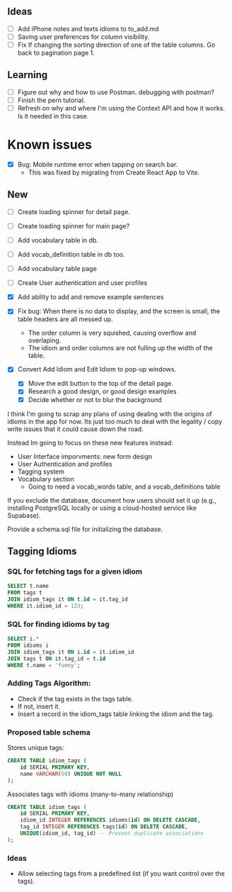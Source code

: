 ## Ideas

- [ ] Add iPhone notes and texts idioms to to_add.md
- [ ] Saving user preferences for column visibility.
- [ ] Fix If changing the sorting direction of one of the table columns. Go back to pagination page 1.

## Learning

- [ ] Figure out why and how to use Postman. debugging with postman?
- [ ] Finish the pern tutorial.
- [ ] Refresh on why and where I'm using the Context API and how it works. Is it needed in this case.

# Known issues

- [x] Bug: Mobile runtime error when tapping on search bar.
  - This was fixed by migrating from Create React App to Vite.

## New

- [ ] Create loading spinner for detail page.
- [ ] Create loading spinner for main page?
- [ ] Add vocabulary table in db.
- [ ] Add vocab_definition table in db too.
- [ ] Add vocabulary table page
- [ ] Create User authentication and user profiles
- [x] Add ability to add and remove example sentences

- [x] Fix bug: When there is no data to display, and the screen is small, the table headers are all messed up.

  - The order column is very squished, causing overflow and overlaping.
  - The idiom and order columns are not fulling up the width of the table.

- [x] Convert Add Idiom and Edit Idiom to pop-up windows.
  - [x] Move the edit button to the top of the detail page.
  - [x] Research a good design, or good design examples
  - [x] Decide whether or not to blur the background

I think I'm going to scrap any plans of using dealing with the origins of idioms in the app for now. Its just too much to deal with the legality / copy write issues that it could cause down the road.

Instead Im going to focus on these new features instead:

- User Interface imporvments: new form design
- User Authentication and profiles
- Tagging system
- Vocabulary section
  - Going to need a vocab_words table, and a vocab_definitions table

If you exclude the database, document how users should set it up (e.g., installing PostgreSQL locally or using a cloud-hosted service like Supabase).

Provide a schema.sql file for initializing the database.

## Tagging Idioms

### SQL for fetching tags for a given idiom

```sql
SELECT t.name
FROM tags t
JOIN idiom_tags it ON t.id = it.tag_id
WHERE it.idiom_id = 123;
```

### SQL for finding idioms by tag

```sql
SELECT i.*
FROM idioms i
JOIN idiom_tags it ON i.id = it.idiom_id
JOIN tags t ON it.tag_id = t.id
WHERE t.name = 'funny';
```

### Adding Tags Algorithm:

- Check if the tag exists in the tags table.
- If not, insert it.
- Insert a record in the idiom_tags table linking the idiom and the tag.

### Proposed table schema

Stores unique tags:

```sql
CREATE TABLE idiom_tags (
    id SERIAL PRIMARY KEY,
    name VARCHAR(50) UNIQUE NOT NULL
);
```

Associates tags with idioms (many-to-many relationship)

```sql
CREATE TABLE idiom_tags (
    id SERIAL PRIMARY KEY,
    idiom_id INTEGER REFERENCES idioms(id) ON DELETE CASCADE,
    tag_id INTEGER REFERENCES tags(id) ON DELETE CASCADE,
    UNIQUE(idiom_id, tag_id) -- Prevent duplicate associations
);
```

### Ideas

- Allow selecting tags from a predefined list (if you want control over the tags).
